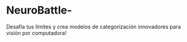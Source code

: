# NeuroBattle-
Desafía tus límites y crea modelos de categorización innovadores para visión por computadora!
